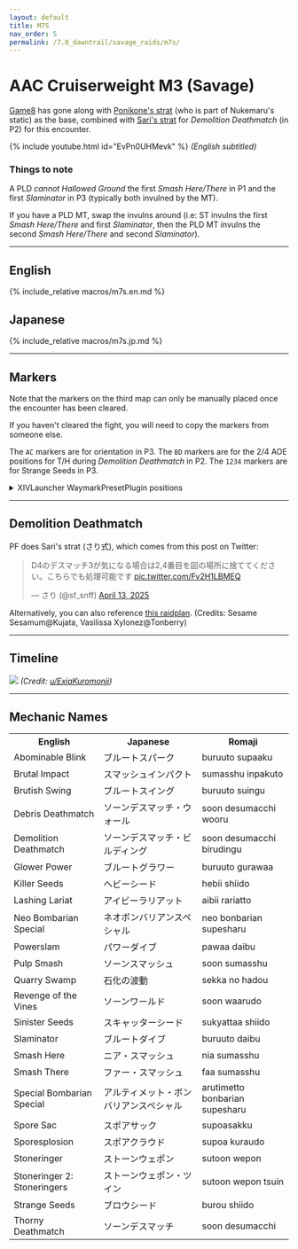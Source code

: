 ```yaml
---
layout: default
title: M7S
nav_order: 5
permalink: /7.0_dawntrail/savage_raids/m7s/
---
```


# AAC Cruiserweight M3 (Savage)

[Game8](https://game8.jp/ff14/681274) has gone along with [Ponikone's strat](https://jp.finalfantasyxiv.com/lodestone/character/13307902/blog/5542016/) 
(who is part of Nukemaru's static) as the base, 
combined with [Sari's strat](https://twitter.com/sf_snff/status/1909199349940187478) for *Demolition Deathmatch* (in P2) for this encounter.

{% include youtube.html id="EvPn0UHMevk" %}
*(English subtitled)*

### Things to note

A PLD *cannot Hallowed Ground* the first *Smash Here/There* in P1 and the first
*Slaminator* in P3 (typically both invulned by the MT).

If you have a PLD MT, swap the invulns around (i.e: ST invulns the first 
*Smash Here/There* and first *Slaminator*, then the PLD MT invulns the second 
*Smash Here/There* and second *Slaminator*).

---

## English

{% include_relative macros/m7s.en.md %}

## Japanese

{% include_relative macros/m7s.jp.md %}

---

## Markers

Note that the markers on the third map can only be manually placed once the 
encounter has been cleared.

If you haven't cleared the fight, you will need to copy the markers from
someone else.

The `AC` markers are for orientation in P3.
The `BD` markers are for the 2/4 AOE positions for T/H during *Demolition Deathmatch* in P2.
The `1234` markers are for Strange Seeds in P3.

<details markdown=block>
<summary>XIVLauncher WaymarkPresetPlugin positions</summary>

```json
{
  "Name":"M7S (Sari)",
  "MapID":1024,
  "A":{"X":100.0,"Y":-200.0,"Z":-5.0,"ID":0,"Active":true},
  "B":{"X":103.4,"Y":0.0,"Z":1.6,"ID":1,"Active":true},
  "C":{"X":100.0,"Y":-200.0,"Z":15.0,"ID":2,"Active":true},
  "D":{"X":96.6,"Y":0.0,"Z":8.4,"ID":3,"Active":true},
  "One":{"X":90.0,"Y":-200.0,"Z":-5.0,"ID":4,"Active":true},
  "Two":{"X":110.0,"Y":-200.0,"Z":-5.0,"ID":5,"Active":true},
  "Three":{"X":110.0,"Y":-200.0,"Z":15.0,"ID":6,"Active":true},
  "Four":{"X":90.0,"Y":-200.0,"Z":15.0,"ID":7,"Active":true}
}
```

</details>

---

## Demolition Deathmatch

PF does Sari's strat (さり式), which comes from this post on Twitter:

<blockquote class="twitter-tweet" data-dnt="true" data-theme="dark"><p lang="ja" dir="ltr">D4のデスマッチ3が気になる場合は2,4番目を図の場所に捨ててください。こちらでも処理可能です <a href="https://t.co/Fv2H1LBMEQ">pic.twitter.com/Fv2H1LBMEQ</a></p>&mdash; さり (@sf_snff) <a href="https://twitter.com/sf_snff/status/1911437620619411542?ref_src=twsrc%5Etfw">April 13, 2025</a></blockquote> <script async src="https://platform.twitter.com/widgets.js" charset="utf-8"></script> 

Alternatively, you can also reference [this raidplan](https://raidplan.io/plan/-MN-G2x6mjM3jEaQ).
(Credits: Sesame Sesamum@Kujata, Vasilissa Xylonez@Tonberry)

---

## Timeline

![](https://preview.redd.it/spoiler-7-2-m7s-timeline-v0-q7yu5vfwvgse1.png?width=1784&format=png&auto=webp&s=ae36a57f5e091608104639757d0c736d88af5de1)
*(Credit: [u/ExiaKuromonji](https://www.reddit.com/r/ffxiv/comments/1jpwbnu/spoiler_72_m7s_timeline/))*

---

## Mechanic Names

<table>
  <th>English</th>
  <th>Japanese</th>
  <th>Romaji</th>
  <tr>
    <td>Abominable Blink</td>
    <td>ブルートスパーク</td>
    <td>buruuto supaaku</td>
  </tr>
  <tr>
    <td>Brutal Impact</td>
    <td>スマッシュインパクト</td>
    <td>sumasshu inpakuto</td>
  </tr>
  <tr>
    <td>Brutish Swing</td>
    <td>ブルートスイング</td>
    <td>buruuto suingu</td>
  </tr>
  <tr>
    <td>Debris Deathmatch</td>
    <td>ソーンデスマッチ・ウォール</td>
    <td>soon desumacchi wooru</td>
  </tr>
  <tr>
    <td>Demolition Deathmatch</td>
    <td>ソーンデスマッチ・ビルディング</td>
    <td>soon desumacchi birudingu</td>
  </tr>
  <tr>
    <td>Glower Power</td>
    <td>ブルートグラワー</td>
    <td>buruuto gurawaa</td>
  </tr>
  <tr>
    <td>Killer Seeds</td>
    <td>ヘビーシード</td>
    <td>hebii shiido</td>
  </tr>
  <tr>
    <td>Lashing Lariat</td>
    <td>アイビーラリアット</td>
    <td>aibii rariatto</td>
  </tr>
  <tr>
    <td>Neo Bombarian Special</td>
    <td>ネオボンバリアンスペシャル</td>
    <td>neo bonbarian supesharu</td>
  </tr>
  <tr>
    <td>Powerslam</td>
    <td>パワーダイブ</td>
    <td>pawaa daibu</td>
  </tr>
  <tr>
    <td>Pulp Smash</td>
    <td>ソーンスマッシュ</td>
    <td>soon sumasshu</td>
  </tr>
  <tr>
    <td>Quarry Swamp</td>
    <td>石化の波動</td>
    <td>sekka no hadou</td>
  </tr>
  <tr>
    <td>Revenge of the Vines</td>
    <td>ソーンワールド</td>
    <td>soon waarudo</td>
  </tr>
  <tr>
    <td>Sinister Seeds</td>
    <td>スキャッターシード</td>
    <td>sukyattaa shiido</td>
  </tr>
  <tr>
    <td>Slaminator</td>
    <td>ブルートダイブ</td>
    <td>buruuto daibu</td>
  </tr>
  <tr>
    <td>Smash Here</td>
    <td>ニア・スマッシュ</td>
    <td>nia sumasshu</td>
  </tr>
  <tr>
    <td>Smash There</td>
    <td>ファー・スマッシュ</td>
    <td>faa sumasshu</td>
  </tr>
  <tr>
    <td>Special Bombarian Special</td>
    <td>アルティメット・ボンバリアンスペシャル</td>
    <td>arutimetto bonbarian supesharu</td>
  </tr>
  <tr>
    <td>Spore Sac</td>
    <td>スポアサック</td>
    <td>supoasakku</td>
  </tr>
  <tr>
    <td>Sporesplosion</td>
    <td>スポアクラウド</td>
    <td>supoa kuraudo</td>
  </tr>
  <tr>
    <td>Stoneringer</td>
    <td>ストーンウェポン</td>
    <td>sutoon wepon</td>
  </tr>
  <tr>
    <td>Stoneringer 2: Stoneringers</td>
    <td>ストーンウェポン・ツイン</td>
    <td>sutoon wepon tsuin</td>
  </tr>
  <tr>
    <td>Strange Seeds</td>
    <td>ブロウシード</td>
    <td>burou shiido</td>
  </tr>
  <tr>
    <td>Thorny Deathmatch</td>
    <td>ソーンデスマッチ</td>
    <td>soon desumacchi</td>
  </tr>
</table>

<script data-goatcounter="https://xivjpraids.goatcounter.com/count"
        async src="//gc.zgo.at/count.js"></script>
